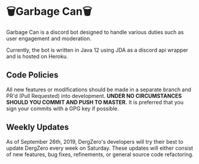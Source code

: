 # 🗑Garbage Can🗑

Garbage Can is a discord bot designed to handle various duties such as user engagement and moderation.

Currently, the bot is written in Java 12 using JDA as a discord api wrapper and is hosted on Heroku.

## Code Policies
All new features or modifications should be made in a separate branch and PR'd (Pull Requested) into development. **UNDER NO CIRCUMSTANCES SHOULD YOU COMMIT AND PUSH TO MASTER.** It is preferred that you sign your commits with a GPG key if possible.

## Weekly Updates
As of September 26th, 2019, DergZero's developers will try their best to update DergZero every week on Saturday. These updates will either consist of new features, bug fixes, refinements, or general source code refactoring.
